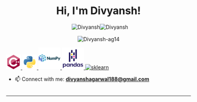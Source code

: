 <h1 align="center">Hi, I'm Divyansh! </h1>


<p align="center">&nbsp;
  <img width="480" src="https://github-readme-stats.vercel.app/api?username=Divyansh-ag14&theme=tokyonight&show_icons=true&locale=en" alt="Divyansh" /><img width="480" src="https://github-readme-streak-stats.herokuapp.com/?user=Divyansh-ag14&theme=tokyonight&show_icons=true&locale=en" alt="Divyansh" />
</p>

<p align="center">
  <img align="center" src="https://github-readme-stats.vercel.app/api/top-langs?username=Divyansh-ag14&theme=tokyonight&show_icons=true&locale=en&layout=compact" alt="Divyansh-ag14" />
</p>

<p align="left"> <a href="https://www.w3schools.com/cpp/" target="_blank"> <img src="https://raw.githubusercontent.com/devicons/devicon/master/icons/cplusplus/cplusplus-original.svg" alt="cplusplus" width="40" height="40"/> </a> 
 <a href="https://www.python.org" target="_blank"> <img src="https://raw.githubusercontent.com/devicons/devicon/master/icons/python/python-original.svg" alt="python" width="40" height="40"/> </a> 
  <a href="https://numpy.org/" target="_blank"> <img src="https://github.com/devicons/devicon/blob/master/icons/numpy/numpy-original-wordmark.svg" alt="numpy" width="60" height="60"/> </a> 
 <a href="https://pandas.pydata.org/" target="_blank"> <img src="https://github.com/devicons/devicon/blob/master/icons/pandas/pandas-original-wordmark.svg" alt="pandas" width="60" height="60"/> </a> 
  <a href="" target="_blank"> <img src="https://www.google.com/search?q=scikit+learn&rlz=1C1GCEA_enAE1007AE1007&source=lnms&tbm=isch&sa=X&ved=2ahUKEwinrcvm-N74AhV__bsIHWZuAgQQ_AUoAXoECAIQAw&biw=1280&bih=609&dpr=1.5#imgrc=7aoGgdOSiXCwyM" alt="sklearn" width="60" height="60"/> </a> 
</p>

- 📫 Connect with me: **divyanshagarwal188@gmail.com**
<br><br>
<hr>
